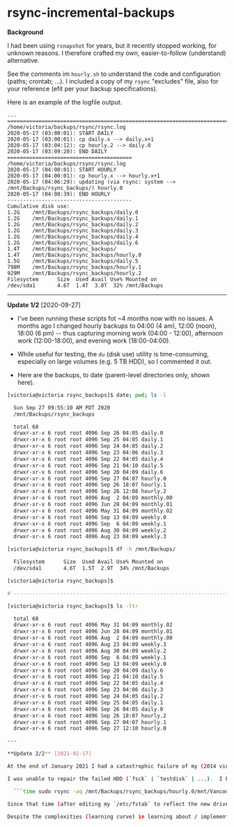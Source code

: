 # rsync-incremental-backups

**Background**

I had been using `rsnapshot` for years, but it recently stopped working, for unknown reasons.  I therefore crafted my own, easier-to-follow (understand) alternative.

See the comments im `hourly.sh` to understand the code and configuration (paths; crontab; ...).  I included a copy of my `rsync` "excludes" file, also for your reference (efit per your backup specifications).

Here is an example of the logfile output.

```
...
==============================================================================
/home/victoria/backups/rsync/rsync.log
2020-05-17 (03:00:01): START DAILY
2020-05-17 (03:00:01): cp daily.x --> daily.x+1
2020-05-17 (03:04:12): cp hourly.2 --> daily.0
2020-05-17 (03:09:20): END DAILY
========================================
/home/victoria/backups/rsync/rsync.log
2020-05-17 (04:00:01): START HOURLY
2020-05-17 (04:00:01): cp hourly.x --> hourly.x+1
2020-05-17 (04:06:29): updating (via rsync: system --> /mnt/Backups/rsync_backups/) hourly.0
2020-05-17 (04:08:39): END HOURLY
----------------------------------------
Cumulative disk use:
1.2G	/mnt/Backups/rsync_backups/daily.0
1.2G	/mnt/Backups/rsync_backups/daily.1
1.2G	/mnt/Backups/rsync_backups/daily.2
1.2G	/mnt/Backups/rsync_backups/daily.3
1.2G	/mnt/Backups/rsync_backups/daily.4
1.2G	/mnt/Backups/rsync_backups/daily.6
1.4T	/mnt/Backups/rsync_backups/
1.4T	/mnt/Backups/rsync_backups/hourly.0
1.5G	/mnt/Backups/rsync_backups/daily.5
798M	/mnt/Backups/rsync_backups/hourly.1
929M	/mnt/Backups/rsync_backups/hourly.2
Filesystem      Size  Used Avail Use% Mounted on
/dev/sda1       4.6T  1.4T  3.0T  32% /mnt/Backups
```

---

**Update 1/2** [2020-09-27]

* I've been running these scripts fot ~4 months now with no issues.  A months ago I changed hourly backups to 04:00 (4 am), 12:00 (noon), 18:00 (6 pm) -- thus capturing morning work (04:00 - 12:00), afternoon work (12:00-18:00), and evening work (18:00-04:00).

* While useful for testing, the `du` (disk use) utility is time-consuming, especially on large volumes (e.g. 5 TB HDD), so I commented it out.

* Here are the backups, to date (parent-level directories only, shown here).

```bash
[victoria@victoria rsync_backups]$ date; pwd; ls -l

  Sun Sep 27 09:55:10 AM PDT 2020
  /mnt/Backups/rsync_backups

  total 68
  drwxr-xr-x 6 root root 4096 Sep 26 04:05 daily.0
  drwxr-xr-x 6 root root 4096 Sep 25 04:05 daily.1
  drwxr-xr-x 6 root root 4096 Sep 24 04:05 daily.2
  drwxr-xr-x 6 root root 4096 Sep 23 04:06 daily.3
  drwxr-xr-x 6 root root 4096 Sep 22 04:05 daily.4
  drwxr-xr-x 6 root root 4096 Sep 21 04:10 daily.5
  drwxr-xr-x 6 root root 4096 Sep 20 04:09 daily.6
  drwxr-xr-x 6 root root 4096 Sep 27 04:07 hourly.0
  drwxr-xr-x 6 root root 4096 Sep 26 18:07 hourly.1
  drwxr-xr-x 6 root root 4096 Sep 26 12:08 hourly.2
  drwxr-xr-x 6 root root 4096 Aug  2 04:09 monthly.00
  drwxr-xr-x 6 root root 4096 Jun 28 04:09 monthly.01
  drwxr-xr-x 6 root root 4096 May 31 04:09 monthly.02
  drwxr-xr-x 6 root root 4096 Sep 13 04:09 weekly.0
  drwxr-xr-x 6 root root 4096 Sep  6 04:09 weekly.1
  drwxr-xr-x 6 root root 4096 Aug 30 04:09 weekly.2
  drwxr-xr-x 6 root root 4096 Aug 23 04:09 weekly.3

[victoria@victoria rsync_backups]$ df -h /mnt/Backups/

  Filesystem      Size  Used Avail Use% Mounted on
  /dev/sda1       4.6T  1.5T  2.9T  34% /mnt/Backups

[victoria@victoria rsync_backups]$

# ----------------------------------------------------------------------------

[victoria@victoria rsync_backups]$ ls -ltr

  total 68
  drwxr-xr-x 6 root root 4096 May 31 04:09 monthly.02
  drwxr-xr-x 6 root root 4096 Jun 28 04:09 monthly.01
  drwxr-xr-x 6 root root 4096 Aug  2 04:09 monthly.00
  drwxr-xr-x 6 root root 4096 Aug 23 04:09 weekly.3
  drwxr-xr-x 6 root root 4096 Aug 30 04:09 weekly.2
  drwxr-xr-x 6 root root 4096 Sep  6 04:09 weekly.1
  drwxr-xr-x 6 root root 4096 Sep 13 04:09 weekly.0
  drwxr-xr-x 6 root root 4096 Sep 20 04:09 daily.6
  drwxr-xr-x 6 root root 4096 Sep 21 04:10 daily.5
  drwxr-xr-x 6 root root 4096 Sep 22 04:05 daily.4
  drwxr-xr-x 6 root root 4096 Sep 23 04:06 daily.3
  drwxr-xr-x 6 root root 4096 Sep 24 04:05 daily.2
  drwxr-xr-x 6 root root 4096 Sep 25 04:05 daily.1
  drwxr-xr-x 6 root root 4096 Sep 26 04:05 daily.0
  drwxr-xr-x 6 root root 4096 Sep 26 18:07 hourly.2
  drwxr-xr-x 6 root root 4096 Sep 27 04:07 hourly.1
  drwxr-xr-x 6 root root 4096 Sep 27 12:10 hourly.0

---

**Update 2/2** [2021-02-17]

At the end of January 2021 I had a catastrophic failure of my (2014 vintage) 5 TB Western Digital hard disk drive (HDD), the one I use for non-system work, data, no-system apps (cloned GitHub repos; ...).

I was unable to repair the failed HDD (`fsck` | `testdisk` | ...).  I bought a new 6 TB replacement HDD and the restoration of the data (note trailing slash / on the source directory and the lack of a slash on the destination directory) proceeded without incident (it took a few hours due to the volume of data).

  ```time sudo rsync -aq /mnt/Backups/rsync_backups/hourly.0/mnt/Vancouver/ /mnt/Vancouver```

Since that time (after editing my `/etc/fstab` to reflect the new drive/partition) I have been operating normally with the new HDD / restored data.

Despite the complexities (learning curve) in learning about / implementing a rsync-based backup system (setup | unit tests are crucial as are occassional checks of the backups to verify they are working properly), when needed those backups are essential for data recovery.
